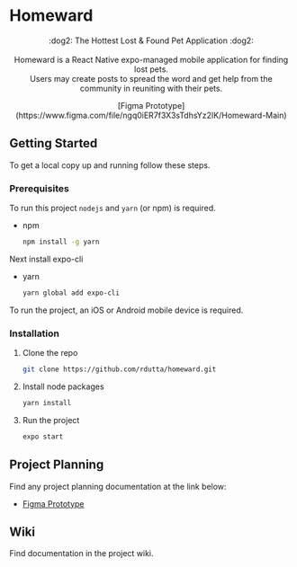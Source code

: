 # Homeward

<p align="center">
  :dog2: The Hottest Lost & Found Pet Application :dog2:
  <br/>
  <br/>
  Homeward is a React Native expo-managed mobile application for finding lost pets.<br>
  Users may create posts to spread the word and get help from the community in reuniting with their pets.
</p>
<p align="center">[Figma Prototype](https://www.figma.com/file/ngq0iER7f3X3sTdhsYz2IK/Homeward-Main)</p>

## Getting Started

To get a local copy up and running follow these steps.

### Prerequisites

To run this project `nodejs` and `yarn` (or npm) is required.

* npm
  ```sh
  npm install -g yarn
  ```

Next install expo-cli

* yarn
  ```sh
  yarn global add expo-cli
  ```

To run the project, an iOS or Android mobile device is required.

### Installation

1. Clone the repo
   ```sh
   git clone https://github.com/rdutta/homeward.git
   ```
2. Install node packages
   ```sh
   yarn install
   ```
3. Run the project
   ```sh
   expo start
   ```

## Project Planning

Find any project planning documentation at the link below:
- [Figma Prototype](https://www.figma.com/file/ngq0iER7f3X3sTdhsYz2IK/Homeward-Main)





## Wiki

Find documentation in the project wiki.

